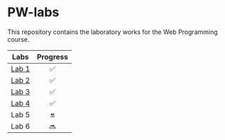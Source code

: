 # PW-labs

This repository contains the laboratory works for the Web Programming course.

| Labs          | Progress                 |
| :---:         | :---:                    |
| [Lab 1](Lab1) | :white_check_mark:       |
| [Lab 2](Lab2) | :white_check_mark:       |
| [Lab 3](Lab3) | :white_check_mark:       |
| [Lab 4](Lab4) | :white_check_mark:       |
| Lab 5         | :on:                     |
| Lab 6         | :soon:                   |